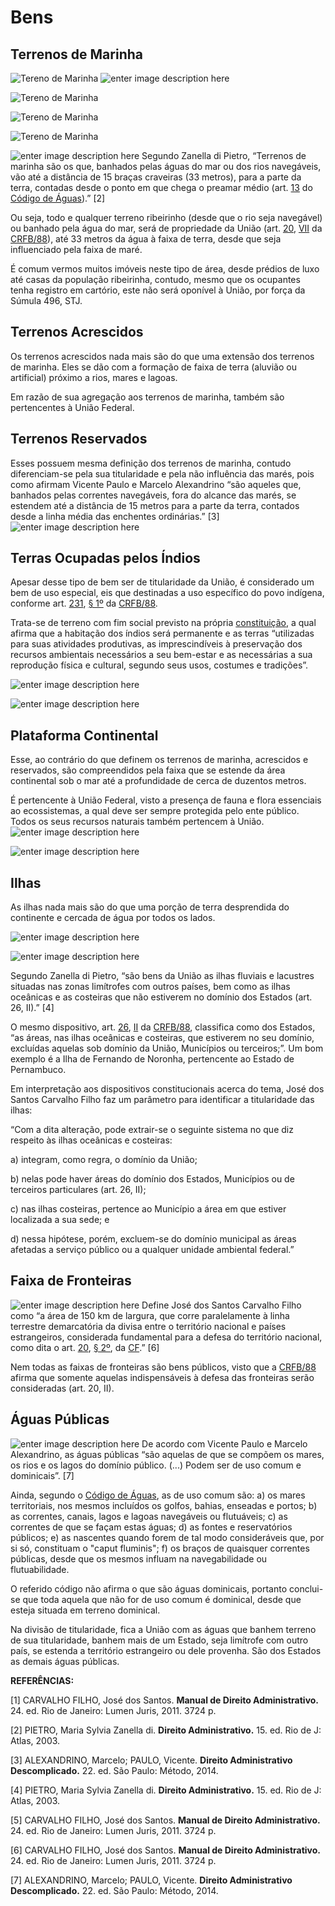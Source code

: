 # Bens

## Terrenos de Marinha

![Tereno de Marinha](https://encrypted-tbn0.gstatic.com/images?q=tbn:ANd9GcQj22VbC8fk8D_jFPXMq1BxjVaT6DL5HZ0Plg&usqp=CAU) ![enter image description here](https://oxereta.com/images/noticia/A5975d66ee7810.jpg)

![Tereno de Marinha](https://www.politize.com.br/wp-content/uploads/2021/02/Captura-de-Tela-142.png)

![Tereno de Marinha](http://www2.camara.leg.br/camaranoticias/imagens/imgNoticiaUpload1418387433295.jpg)

![Tereno de Marinha](https://regularizacaofundiariamt.com/wp-content/uploads/2020/08/LIMEO.png)

![enter image description here](https://www.gov.br/economia/pt-br/assuntos/patrimonio-da-uniao/bens-da-uniao/imagens/terrenosmarginais.jpg) Segundo Zanella di Pietro, “Terrenos de marinha são os que, banhados pelas águas do mar ou dos rios navegáveis, vão até a distância de 15 braças craveiras \(33 metros\), para a parte da terra, contadas desde o ponto em que chega o preamar médio \(art. [13](https://www.jusbrasil.com.br/topicos/10609113/artigo-13-do-decreto-n-24643-de-10-de-julho-de-1934) do [Código de Águas](https://www.jusbrasil.com.br/legislacao/91582/c%C3%B3digo-de-%C3%A1guas-decreto-24643-34)\).” \[2\]

Ou seja, todo e qualquer terreno ribeirinho \(desde que o rio seja navegável\) ou banhado pela água do mar, será de propriedade da União \(art. [20](https://www.jusbrasil.com.br/topicos/10639137/artigo-20-da-constitui%C3%A7%C3%A3o-federal-de-1988), [VII](https://www.jusbrasil.com.br/topicos/10721710/inciso-vii-do-artigo-20-da-constitui%C3%A7%C3%A3o-federal-de-1988) da [CRFB/88](https://www.jusbrasil.com.br/legislacao/188546065/constitui%C3%A7%C3%A3o-federal-constitui%C3%A7%C3%A3o-da-republica-federativa-do-brasil-1988)\), até 33 metros da água à faixa de terra, desde que seja influenciado pela faixa de maré.

É comum vermos muitos imóveis neste tipo de área, desde prédios de luxo até casas da população ribeirinha, contudo, mesmo que os ocupantes tenha registro em cartório, este não será oponível à União, por força da Súmula 496, STJ.

## Terrenos Acrescidos

Os terrenos acrescidos nada mais são do que uma extensão dos terrenos de marinha. Eles se dão com a formação de faixa de terra \(aluvião ou artificial\) próximo a rios, mares e lagoas.

Em razão de sua agregação aos terrenos de marinha, também são pertencentes à União Federal.

## Terrenos Reservados

Esses possuem mesma definição dos terrenos de marinha, contudo diferenciam-se pela sua titularidade e pela não influência das marés, pois como afirmam Vicente Paulo e Marcelo Alexandrino “são aqueles que, banhados pelas correntes navegáveis, fora do alcance das marés, se estendem até a distância de 15 metros para a parte da terra, contados desde a linha média das enchentes ordinárias.” \[3\] ![enter image description here](http://2.bp.blogspot.com/-Y2bJetS9MPo/UjJHxwJ9XiI/AAAAAAAAEEQ/gLJAW9uAzL8/s1600/Slide2.PNG)

## Terras Ocupadas pelos Índios

Apesar desse tipo de bem ser de titularidade da União, é considerado um bem de uso especial, eis que destinadas a uso específico do povo indígena, conforme art. [231](https://www.jusbrasil.com.br/topicos/10643688/artigo-231-da-constitui%C3%A7%C3%A3o-federal-de-1988), [§ 1º](https://www.jusbrasil.com.br/topicos/10643655/par%C3%A1grafo-1-artigo-231-da-constitui%C3%A7%C3%A3o-federal-de-1988) da [CRFB/88](https://www.jusbrasil.com.br/legislacao/188546065/constitui%C3%A7%C3%A3o-federal-constitui%C3%A7%C3%A3o-da-republica-federativa-do-brasil-1988).

Trata-se de terreno com fim social previsto na própria [constituição](https://www.jusbrasil.com.br/legislacao/188546065/constitui%C3%A7%C3%A3o-federal-constitui%C3%A7%C3%A3o-da-republica-federativa-do-brasil-1988), a qual afirma que a habitação dos índios será permanente e as terras “utilizadas para suas atividades produtivas, as imprescindíveis à preservação dos recursos ambientais necessários a seu bem-estar e as necessárias a sua reprodução física e cultural, segundo seus usos, costumes e tradições”.

![enter image description here](https://uploads.metropoles.com/wp-content/uploads/2018/04/18183226/Infografico-1_mapa2.jpg)

![enter image description here](https://img.socioambiental.org/d/338784-11/mapa.jpg)

## Plataforma Continental

Esse, ao contrário do que definem os terrenos de marinha, acrescidos e reservados, são compreendidos pela faixa que se estende da área continental sob o mar até a profundidade de cerca de duzentos metros.

É pertencente à União Federal, visto a presença de fauna e flora essenciais ao ecossistemas, a qual deve ser sempre protegida pelo ente público. Todos os seus recursos naturais também pertencem à União. ![enter image description here](https://upload.wikimedia.org/wikipedia/commons/5/5b/Plataforma_continental1.jpg)

![enter image description here](http://www.infoescola.com/wp-content/uploads/2010/03/plataforma-continental.jpg)

## Ilhas

As ilhas nada mais são do que uma porção de terra desprendida do continente e cercada de água por todos os lados.

![enter image description here](https://live.staticflickr.com/3193/2692694298_64624e149d_b.jpg)

![enter image description here](https://www.ferias.tur.br/imgs/8768/amparodesaofrancisco/g_amparo-de-sao-francisco-se-ilha-no-rio-sao-francisco-fotoedu-jung.jpg)

Segundo Zanella di Pietro, “são bens da União as ilhas fluviais e lacustres situadas nas zonas limítrofes com outros países, bem como as ilhas oceânicas e as costeiras que não estiverem no domínio dos Estados \(art. 26, II\).” \[4\]

O mesmo dispositivo, art. [26](https://www.jusbrasil.com.br/topicos/10638596/artigo-26-da-constitui%C3%A7%C3%A3o-federal-de-1988), [II](https://www.jusbrasil.com.br/topicos/10717035/inciso-ii-do-artigo-26-da-constitui%C3%A7%C3%A3o-federal-de-1988) da [CRFB/88](https://www.jusbrasil.com.br/legislacao/188546065/constitui%C3%A7%C3%A3o-federal-constitui%C3%A7%C3%A3o-da-republica-federativa-do-brasil-1988), classifica como dos Estados, “as áreas, nas ilhas oceânicas e costeiras, que estiverem no seu domínio, excluídas aquelas sob domínio da União, Municípios ou terceiros;”. Um bom exemplo é a Ilha de Fernando de Noronha, pertencente ao Estado de Pernambuco.

Em interpretação aos dispositivos constitucionais acerca do tema, José dos Santos Carvalho Filho faz um parâmetro para identificar a titularidade das ilhas:

“Com a dita alteração, pode extrair-se o seguinte sistema no que diz respeito às ilhas oceânicas e costeiras:

a\) integram, como regra, o domínio da União;

b\) nelas pode haver áreas do domínio dos Estados, Municípios ou de terceiros particulares \(art. 26, II\);

c\) nas ilhas costeiras, pertence ao Município a área em que estiver localizada a sua sede; e

d\) nessa hipótese, porém, excluem-se do domínio municipal as áreas afetadas a serviço público ou a qualquer unidade ambiental federal.”

## Faixa de Fronteiras

![enter image description here](https://encrypted-tbn0.gstatic.com/images?q=tbn:ANd9GcSVDOykglgQDqHci-3G-ZYBZes56h9vk4PcXySfmHeOXZ4IdY2DpxTrDgqAlbu-ZlbjgI4&usqp=CAU) Define José dos Santos Carvalho Filho como “a área de 150 km de largura, que corre paralelamente à linha terrestre demarcatória da divisa entre o território nacional e países estrangeiros, considerada fundamental para a defesa do território nacional, como dita o art. [20](https://www.jusbrasil.com.br/topicos/10639137/artigo-20-da-constitui%C3%A7%C3%A3o-federal-de-1988), [§ 2º](https://www.jusbrasil.com.br/topicos/10721483/par%C3%A1grafo-2-artigo-20-da-constitui%C3%A7%C3%A3o-federal-de-1988), da [CF](https://www.jusbrasil.com.br/legislacao/188546065/constitui%C3%A7%C3%A3o-federal-constitui%C3%A7%C3%A3o-da-republica-federativa-do-brasil-1988).” \[6\]

Nem todas as faixas de fronteiras são bens públicos, visto que a [CRFB/88](https://www.jusbrasil.com.br/legislacao/188546065/constitui%C3%A7%C3%A3o-federal-constitui%C3%A7%C3%A3o-da-republica-federativa-do-brasil-1988) afirma que somente aquelas indispensáveis à defesa das fronteiras serão consideradas \(art. 20, II\).

## Águas Públicas

![enter image description here](https://www.sollicita.com.br/File/getFile?url=/NP/SollicitaAdmin/Content/ConteudoDinamico/ImagensDestaqueNoticia/vnfhxlc.jpeg) De acordo com Vicente Paulo e Marcelo Alexandrino, as águas públicas “são aquelas de que se compõem os mares, os rios e os lagos do domínio público. \(...\) Podem ser de uso comum e dominicais”. \[7\]

Ainda, segundo o [Código de Águas](https://www.jusbrasil.com.br/legislacao/91582/c%C3%B3digo-de-%C3%A1guas-decreto-24643-34), as de uso comum são: a\) os mares territoriais, nos mesmos incluídos os golfos, bahias, enseadas e portos; b\) as correntes, canais, lagos e lagoas navegáveis ou flutuáveis; c\) as correntes de que se façam estas águas; d\) as fontes e reservatórios públicos; e\) as nascentes quando forem de tal modo consideráveis que, por si só, constituam o "caput fluminis"; f\) os braços de quaisquer correntes públicas, desde que os mesmos influam na navegabilidade ou flutuabilidade.

O referido código não afirma o que são águas dominicais, portanto conclui-se que toda aquela que não for de uso comum é dominical, desde que esteja situada em terreno dominical.

Na divisão de titularidade, fica a União com as águas que banhem terreno de sua titularidade, banhem mais de um Estado, seja limítrofe com outro país, se estenda a território estrangeiro ou dele provenha. São dos Estados as demais águas públicas.

**REFERÊNCIAS:**

\[1\] CARVALHO FILHO, José dos Santos. **Manual de Direito Administrativo.** 24. ed. Rio de Janeiro: Lumen Juris, 2011. 3724 p.

\[2\] PIETRO, Maria Sylvia Zanella di. **Direito Administrativo.** 15. ed. Rio de J: Atlas, 2003.

\[3\] ALEXANDRINO, Marcelo; PAULO, Vicente. **Direito Administrativo Descomplicado.** 22. ed. São Paulo: Método, 2014.

\[4\] PIETRO, Maria Sylvia Zanella di. **Direito Administrativo.** 15. ed. Rio de J: Atlas, 2003.

\[5\] CARVALHO FILHO, José dos Santos. **Manual de Direito Administrativo.** 24. ed. Rio de Janeiro: Lumen Juris, 2011. 3724 p.

\[6\] CARVALHO FILHO, José dos Santos. **Manual de Direito Administrativo.** 24. ed. Rio de Janeiro: Lumen Juris, 2011. 3724 p.

\[7\] ALEXANDRINO, Marcelo; PAULO, Vicente. **Direito Administrativo Descomplicado.** 22. ed. São Paulo: Método, 2014. 

